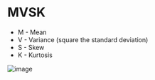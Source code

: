 # MVSK

* M - Mean
* V - Variance (square the standard deviation)
* S - Skew
* K - Kurtosis

![image](https://github.com/iseahound/MVSK/assets/9779668/a1638a62-ff08-4b56-94f8-c3f0fa0710bc)
